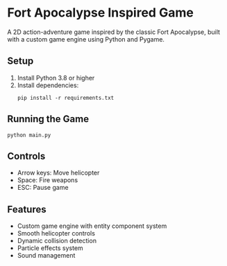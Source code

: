 # Fort Apocalypse Inspired Game

A 2D action-adventure game inspired by the classic Fort Apocalypse, built with a custom game engine using Python and Pygame.

## Setup

1. Install Python 3.8 or higher
2. Install dependencies:
   ```
   pip install -r requirements.txt
   ```

## Running the Game

```
python main.py
```

## Controls

- Arrow keys: Move helicopter
- Space: Fire weapons
- ESC: Pause game

## Features

- Custom game engine with entity component system
- Smooth helicopter controls
- Dynamic collision detection
- Particle effects system
- Sound management

